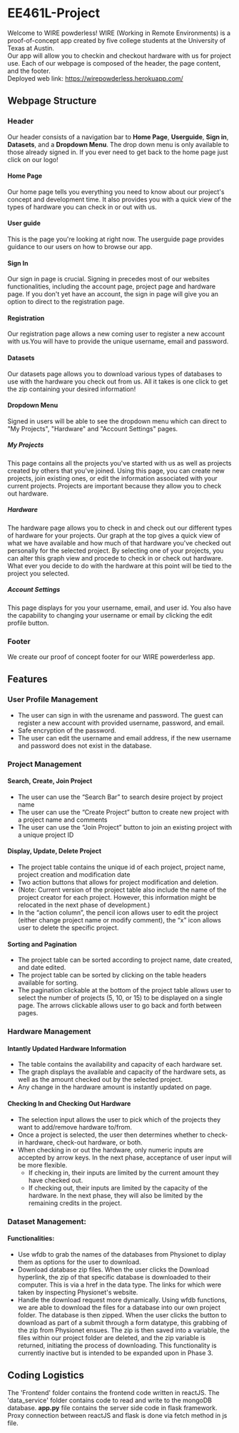 # EE461L-Project
Welcome to WIRE powderless! WIRE (Working in Remote Environments) is a proof-of-concept app created by five college students at the University of Texas at Austin. <br>
Our app will allow you to checkin and checkout hardware with us for project use. Each of our webpage is composed of the header, the page content, and the footer. <br>
Deployed web link: 
https://wirepowderless.herokuapp.com/

## Webpage Structure
### Header
Our header consists of a navigation bar to **Home Page**, **Userguide**, **Sign in**, **Datasets**, and a **Dropdown Menu**. The drop down menu is only available to those already signed in. If you ever need to get back to the home page just click on our logo!
#### Home Page
Our home page tells you everything you need to know about our project's concept and development time. It also provides you with a quick view of the types of hardware you can check in or out with us. 
#### User guide
This is the page you're looking at right now. The userguide page provides guidance to our users on how to browse our app.
#### Sign In
Our sign in page is crucial. Signing in precedes most of our websites functionalities, including the account page, project page and hardware page. If you don't yet have an account, the sign in page will give you an option to direct to the registration page.
#### Registration
Our registration page allows a new coming user to register a new account with us.You will have to provide the unique username, email and password.
#### Datasets
Our datasets page allows you to download various types of databases to use with the hardware you check out from us. All it takes is one click to get the zip containing your desired information!
#### Dropdown Menu
Signed in users will be able to see the dropdown menu which can direct to "My Projects", "Hardware" and "Account Settings" pages.
##### My Projects
This page contains all the projects you've started with us as well as projects created by others that you've joined. Using this page, you can create new projects, join existing ones, or edit the information associated with your current projects. Projects are important because they allow you to check out hardware.
##### Hardware
The hardware page allows you to check in and check out our different types of hardware for your projects. Our graph at the top gives a quick view of what we have available and how much of that hardware you've checked out personally for the selected project. By selecting one of your projects, you can alter this graph view and procede to check in or check out hardware. What ever you decide to do with the hardware at this point will be tied to the project you selected. 
##### Account Settings
This page displays for you your username, email, and user id. You also have the capability to changing your username or email by clicking the edit profile button.
### Footer
We create our proof of concept footer for our WIRE powerderless app.




## Features

### User Profile Management
  * The user can sign in with the usrename and password. The guest can register a new account with provided username, password, and email.
  * Safe encryption of the password.
  * The user can edit the username and email address, if the new username and password does not exist in the database.

### Project Management

#### Search, Create, Join Project
  * The user can use the “Search Bar” to search desire project by project name
  * The user can use the “Create Project” button to create new project with a project name and comments
  * The user can use the “Join Project” button to join an existing project with a unique project ID

#### Display, Update, Delete Project
  * The project table contains the unique id of each project, project name, project creation and modification date
  * Two action buttons that allows for project modification and deletion.
  * (Note: Current version of the project table also include the name of the project creator for each project. However, this information might be relocated in the next phase of development.)
  * In the “action column”, the pencil icon allows user to edit the project (either change project name or modify comment), the “x” icon allows user to delete the specific project.

#### Sorting and Pagination
  * The project table can be sorted according to project name, date created, and date edited.
  * The project table can be sorted by clicking on the table headers available for sorting.
  * The pagination clickable at the bottom of the project table allows user to select the number of projects (5, 10, or 15) to be displayed on a single page. The arrows clickable allows user to go back and forth between pages.


### Hardware Management
#### Intantly Updated Hardware Information 
  * The table contains the availability and capacity of each hardware set.
  * The graph displays the available and capacity of the hardware sets, as well as the amount checked out by the selected project.
  * Any change in the hardware amount is instantly updated on page.

#### Checking In and Checking Out Hardware
  * The selection input allows the user to pick which of the projects they want to add/remove hardware to/from.
  * Once a project is selected, the user then determines whether to check-in hardware, check-out hardware, or both. 
  * When checking in or out the hardware, only numeric inputs are accepted by arrow keys. In the next phase, acceptance of user input will be more flexible. 
    * If checking in, their inputs are limited by the current amount they have checked out.
    * If checking out, their inputs are limited by the capacity of the hardware. In the next phase, they will also be limited by the remaining credits in the project.

### Dataset Management:
#### Functionalities: 
  * Use wfdb to grab the names of the databases from Physionet to diplay them as options for the user to download.
  * Download database zip files. When the user clicks the Download hyperlink, the zip of that specific database is downloaded to their computer. This is via a href in the <a></a> data type. The links for which were taken by inspecting Physionet's website. 
  * Handle the download request more dynamically. Using wfdb functions, we are able to download the files for a database into our own project folder. The database is then zipped. When the user clicks the button to download as part of a submit through a form datatype, this grabbing of the zip from Physionet ensues. The zip is then saved into a variable, the files within our project folder are deleted, and the zip variable is returned, initiating the process of downloading. This functionality is currently inactive but is intended to be expanded upon in Phase 3.



## Coding Logistics

The 'Frontend' folder contains the frontend code written in reactJS.
The 'data_service' folder contains code to read and write to the mongoDB database.
<b>app.py</b> file contains the server side code in flask framework.
Proxy connection between reactJS and flask is done via fetch method in js file.
